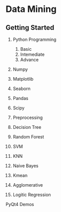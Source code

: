 # Data Mining


## Getting Started 

1. Python Programming
	1. Basic
	2. Intemediate
	3. Advance 

2. Numpy

3. Matplotlib

4. Seaborn

5. Pandas

6. Scipy

7. Preprocessing

8. Decision Tree

9. Random Forest

10. SVM

11. KNN

12. Naive Bayes

13. Kmean

14. Agglomerative

15. Logitic Regression

PyQt4 Demos
